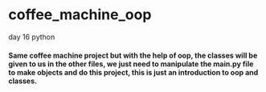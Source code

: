 # coffee_machine_oop
day 16 python
#### Same coffee machine project but with the help of oop, the classes will be given to us in the other files, we just need to manipulate the main.py file to make objects and do this project, this is just an introduction to oop and classes.
